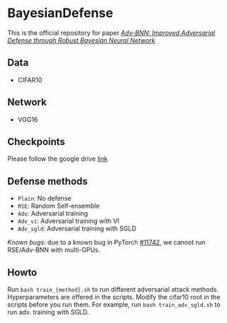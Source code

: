 # BayesianDefense

This is the official repository for paper [*Adv-BNN: Improved Adversarial Defense through Robust Bayesian Neural Network*]()

## Data
+ CIFAR10

## Network
+ VGG16

## Checkpoints
Please follow the google drive [link](https://drive.google.com/drive/folders/1uAP6q-fSADhlkx-YNBipPzv4KCvC_3_J?usp=sharing)

## Defense methods
+ `Plain`: No defense
+ `RSE`: Random Self-ensemble
+ `Adv`: Adversarial training
+ `Adv_vi`: Adversarial training with VI
+ `Adv_sgld`: Adversarial training with SGLD

*Known bugs*: due to a known bug in PyTorch [#11742](https://github.com/pytorch/pytorch/issues/11742), we cannot run RSE/Adv-BNN with multi-GPUs.

## Howto
Run `bash train_{method}.sh` to run different adversarial attack methods. Hyperparameters are offered in the scripts. Modify the cifar10 root in the scripts before you run them. For example, run `bash train_adv_sgld.sh` to run adv. training with SGLD.


